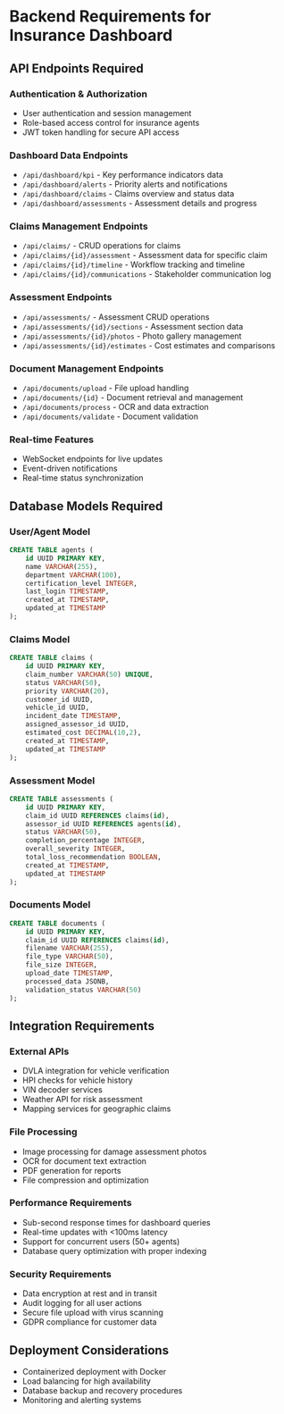 # Backend Requirements for Insurance Dashboard

## API Endpoints Required

### Authentication & Authorization
- User authentication and session management
- Role-based access control for insurance agents
- JWT token handling for secure API access

### Dashboard Data Endpoints
- `/api/dashboard/kpi` - Key performance indicators data
- `/api/dashboard/alerts` - Priority alerts and notifications
- `/api/dashboard/claims` - Claims overview and status data
- `/api/dashboard/assessments` - Assessment details and progress

### Claims Management Endpoints
- `/api/claims/` - CRUD operations for claims
- `/api/claims/{id}/assessment` - Assessment data for specific claim
- `/api/claims/{id}/timeline` - Workflow tracking and timeline
- `/api/claims/{id}/communications` - Stakeholder communication log

### Assessment Endpoints
- `/api/assessments/` - Assessment CRUD operations
- `/api/assessments/{id}/sections` - Assessment section data
- `/api/assessments/{id}/photos` - Photo gallery management
- `/api/assessments/{id}/estimates` - Cost estimates and comparisons

### Document Management Endpoints
- `/api/documents/upload` - File upload handling
- `/api/documents/{id}` - Document retrieval and management
- `/api/documents/process` - OCR and data extraction
- `/api/documents/validate` - Document validation

### Real-time Features
- WebSocket endpoints for live updates
- Event-driven notifications
- Real-time status synchronization

## Database Models Required

### User/Agent Model
```sql
CREATE TABLE agents (
    id UUID PRIMARY KEY,
    name VARCHAR(255),
    department VARCHAR(100),
    certification_level INTEGER,
    last_login TIMESTAMP,
    created_at TIMESTAMP,
    updated_at TIMESTAMP
);
```

### Claims Model
```sql
CREATE TABLE claims (
    id UUID PRIMARY KEY,
    claim_number VARCHAR(50) UNIQUE,
    status VARCHAR(50),
    priority VARCHAR(20),
    customer_id UUID,
    vehicle_id UUID,
    incident_date TIMESTAMP,
    assigned_assessor_id UUID,
    estimated_cost DECIMAL(10,2),
    created_at TIMESTAMP,
    updated_at TIMESTAMP
);
```

### Assessment Model
```sql
CREATE TABLE assessments (
    id UUID PRIMARY KEY,
    claim_id UUID REFERENCES claims(id),
    assessor_id UUID REFERENCES agents(id),
    status VARCHAR(50),
    completion_percentage INTEGER,
    overall_severity INTEGER,
    total_loss_recommendation BOOLEAN,
    created_at TIMESTAMP,
    updated_at TIMESTAMP
);
```

### Documents Model
```sql
CREATE TABLE documents (
    id UUID PRIMARY KEY,
    claim_id UUID REFERENCES claims(id),
    filename VARCHAR(255),
    file_type VARCHAR(50),
    file_size INTEGER,
    upload_date TIMESTAMP,
    processed_data JSONB,
    validation_status VARCHAR(50)
);
```

## Integration Requirements

### External APIs
- DVLA integration for vehicle verification
- HPI checks for vehicle history
- VIN decoder services
- Weather API for risk assessment
- Mapping services for geographic claims

### File Processing
- Image processing for damage assessment photos
- OCR for document text extraction
- PDF generation for reports
- File compression and optimization

### Performance Requirements
- Sub-second response times for dashboard queries
- Real-time updates with <100ms latency
- Support for concurrent users (50+ agents)
- Database query optimization with proper indexing

### Security Requirements
- Data encryption at rest and in transit
- Audit logging for all user actions
- Secure file upload with virus scanning
- GDPR compliance for customer data

## Deployment Considerations
- Containerized deployment with Docker
- Load balancing for high availability
- Database backup and recovery procedures
- Monitoring and alerting systems